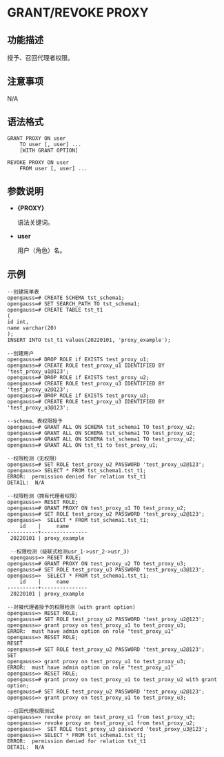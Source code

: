 # GRANT/REVOKE PROXY<a name="ZH-CN_TOPIC_0289900448"></a>

## 功能描述<a name="zh-cn_topic_0283137542_zh-cn_topic_0237122167_zh-cn_topic_0059778902_82447c9355baf6b6fe87ecdad394891bca"></a>

授予、召回代理者权限。

## 注意事项<a name="zh-cn_topic_0283137542_zh-cn_topic_0237122167_zh-cn_topic_0059778902_b34c74bb507744ae6afd7bb034cdd8acd9"></a>

N/A

## 语法格式<a name="zh-cn_topic_0283137542_zh-cn_topic_0237122167_zh-cn_topic_0059778902_se242be9719f44731b261539dbd42d7b9"></a>

```
GRANT PROXY ON user
    TO user [, user] ...
    [WITH GRANT OPTION]

REVOKE PROXY ON user
    FROM user [, user] ...
```

## 参数说明<a name="zh-cn_topic_0283137542_zh-cn_topic_0237122167_zh-cn_topic_0059778902_38dc93b76b3a96e84ce04d3e684c5bb6ac"></a>

- **{PROXY}**

   语法关键词。

- **user**
  
   用户（角色）名。

## 示例<a name="zh-cn_topic_0283137542_zh-cn_topic_0237122167_zh-cn_topic_0059778902_sfff14489321642278317cf06cd89810d"></a>

```
--创建简单表
opengauss=# CREATE SCHEMA tst_schema1;
opengauss=# SET SEARCH_PATH TO tst_schema1;
opengauss=# CREATE TABLE tst_t1
(
id int,
name varchar(20)
);
INSERT INTO tst_t1 values(20220101, 'proxy_example');

--创建用户
opengauss=# DROP ROLE if EXISTS test_proxy_u1;
opengauss=# CREATE ROLE test_proxy_u1 IDENTIFIED BY 'test_proxy_u1@123';
opengauss=# DROP ROLE if EXISTS test_proxy_u2;
opengauss=# CREATE ROLE test_proxy_u3 IDENTIFIED BY 'test_proxy_u2@123';
opengauss=# DROP ROLE if EXISTS test_proxy_u3;
opengauss=# CREATE ROLE test_proxy_u3 IDENTIFIED BY 'test_proxy_u3@123';

--schema、表权限授予
opengauss=# GRANT ALL ON SCHEMA tst_schema1 TO test_proxy_u2;
opengauss=# GRANT ALL ON SCHEMA tst_schema1 TO test_proxy_u2;
opengauss=# GRANT ALL ON SCHEMA tst_schema1 TO test_proxy_u2;
opengauss=# GRANT ALL ON tst_t1 to test_proxy_u1;

--权限检测（无权限）
opengauss=# SET ROLE test_proxy_u2 PASSWORD 'test_proxy_u2@123';
opengauss=> SELECT * FROM tst_schema1.tst_t1;
ERROR:  permission denied for relation tst_t1
DETAIL:  N/A

--权限检测（拥有代理者权限）
opengauss=> RESET ROLE;
opengauss=# GRANT PROXY ON test_proxy_u1 TO test_proxy_u2;
opengauss=# SET ROLE test_proxy_u2 PASSWORD 'test_proxy_u2@123';
opengauss=>  SELECT * FROM tst_schema1.tst_t1;
    id    |     name      
----------+---------------
 20220101 | proxy_example
 
 --权限检测（级联式检测usr_1->usr_2->usr_3)
 opengauss=> RESET ROLE;
opengauss=# GRANT PROXY ON test_proxy_u2 TO test_proxy_u3;
opengauss=# SET ROLE test_proxy_u3 PASSWORD 'test_proxy_u3@123';
opengauss=>  SELECT * FROM tst_schema1.tst_t1;
    id    |     name      
----------+---------------
 20220101 | proxy_example
 
--对被代理者授予的权限检测（with grant option)
opengauss=> RESET ROLE;
opengauss=# SET ROLE test_proxy_u2 PASSWORD 'test_proxy_u2@123';
opengauss=> grant proxy on test_proxy_u1 to test_proxy_u3;
ERROR:  must have admin option on role "test_proxy_u1"
opengauss=> RESET ROLE;
RESET
opengauss=# SET ROLE test_proxy_u2 PASSWORD 'test_proxy_u2@123';
SET
opengauss=> grant proxy on test_proxy_u1 to test_proxy_u3;
ERROR:  must have admin option on role "test_proxy_u1"
opengauss=> RESET ROLE;
opengauss=# grant proxy on test_proxy_u1 to test_proxy_u2 with grant option;
opengauss=# SET ROLE test_proxy_u2 PASSWORD 'test_proxy_u2@123';
opengauss=> grant proxy on test_proxy_u1 to test_proxy_u3;

--召回代理权限测试
opengauss=> revoke proxy on test_proxy_u1 from test_proxy_u3;
opengauss=> revoke proxy on test_proxy_u1 from test_proxy_u2;
opengauss=>  SET ROLE test_proxy_u3 password 'test_proxy_u3@123';
opengauss=> SELECT * FROM tst_schema1.tst_t1;
ERROR:  permission denied for relation tst_t1
DETAIL:  N/A
```